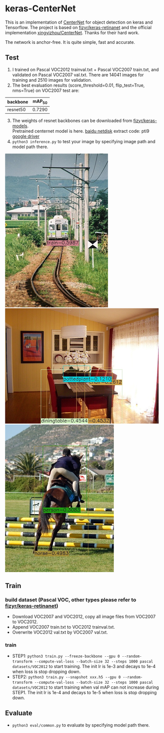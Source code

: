 # keras-CenterNet
This is an implementation of [CenterNet](https://arxiv.org/abs/1904.07850) for object detection on keras and Tensorflow. The project is based on [fizyr/keras-retinanet](https://github.com/fizyr/keras-retinanet)
and the official implementation [xingyizhou/CenterNet](https://github.com/xingyizhou/CenterNet). 
Thanks for their hard work. 

The network is anchor-free. It is quite simple, fast and accurate. 

## Test
1. I trained on Pascal VOC2012 trainval.txt + Pascal VOC2007 train.txt, and validated on Pascal VOC2007 val.txt. There are 14041 images for training and 2510 images for validation.
2. The best evaluation results (score_threshold=0.01, flip_test=True, nms=True) on VOC2007 test are: 

| backbone | mAP<sub>50</sub> |
| ---- | ---- |
| resnet50 | 0.7290 | 

3. The weights of resnet backbones can be downloaded from [fizyr/keras-models](https://github.com/fizyr/keras-models/releases).  
Pretrained centernet model is here. [baidu netdisk](https://pan.baidu.com/s/1nZz7PBIwshep5xXm-HrNCQ) extract code: pti9 [google driver](https://drive.google.com/open?id=150A04vG3AT8TC02_gBnR1oHMMJh6VFbv)
4. `python3 inference.py` to test your image by specifying image path and model path there. 

![image1](test/000002.jpg) 
![image2](test/000006.jpg)
![image3](test/000010.jpg)


## Train
### build dataset (Pascal VOC, other types please refer to [fizyr/keras-retinanet](https://github.com/fizyr/keras-retinanet))
* Download VOC2007 and VOC2012, copy all image files from VOC2007 to VOC2012.
* Append VOC2007 train.txt to VOC2012 trainval.txt.
* Overwrite VOC2012 val.txt by VOC2007 val.txt.
### train
* STEP1: `python3 train.py --freeze-backbone --gpu 0 --random-transform --compute-val-loss --batch-size 32 --steps 1000 pascal datasets/VOC2012` to start training. The init lr is 1e-3 and decays to 1e-4 when loss is stop dropping down.
* STEP2: `python3 train.py --snapshot xxx.h5 --gpu 0 --random-transform --compute-val-loss --batch-size 32 --steps 1000 pascal datasets/VOC2012` to start training when val mAP can not increase during STEP1. The init lr is 1e-4 and decays to 1e-5 when loss is stop dropping down.
## Evaluate
* `python3 eval/common.py` to evaluate by specifying model path there.

